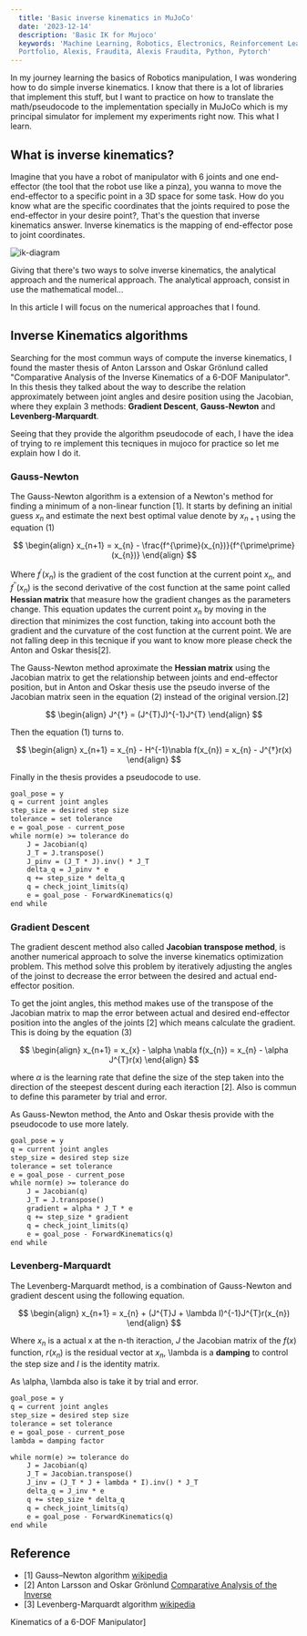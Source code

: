 ```yaml
---
  title: 'Basic inverse kinematics in MuJoCo'
  date: '2023-12-14'
  description: 'Basic IK for Mujoco'
  keywords: 'Machine Learning, Robotics, Electronics, Reinforcement Learning, Blog, 
  Portfolio, Alexis, Fraudita, Alexis Fraudita, Python, Pytorch'
---
```


In my journey learning the basics of Robotics manipulation, I was wondering how
to do simple inverse kinematics. I know that there is a lot of libraries that
implement this stuff, but I want to practice on how to translate the math/pseudocode 
to the implementation specially in MuJoCo which is my principal simulator for 
implement my experiments right now. This what I learn.

## What is inverse kinematics?

Imagine that you have a robot of manipulator with 6 joints and one end-effector 
(the tool that the robot use like a pinza), you wanna to move the end-effector
to a specific point in a 3D space for some task. How do you know what are the 
specific coordinates that the joints required to pose the end-effector in your desire point?,
That's the question that inverse kinematics answer. Inverse kinematics is the mapping
of end-effector pose to joint coordinates.

![ik-diagram](/images/ik-diagram.svg)

Giving that there's two ways to solve inverse kinematics, the analytical 
approach and the numerical approach. The analytical approach, consist in use the
mathematical model...


In this article I will focus on the numerical approaches that I found.

## Inverse Kinematics algorithms

Searching for the most commun ways of compute the inverse kinematics, I found the
master thesis of Anton Larsson and Oskar Grönlund called "Comparative Analysis of 
the Inverse Kinematics of a 6-DOF Manipulator". In this thesis they talked about
the way to describe the relation approximately between joint angles and desire 
position using the Jacobian, where they explain 3 methods: **Gradient Descent**, **Gauss-Newton**
and **Levenberg-Marquardt**.

Seeing that they provide the algorithm pseudocode of each, I have the idea of trying 
to re implement this tecniques in mujoco for practice so let me explain how I do it.


### Gauss-Newton 

The Gauss-Newton algorithm is a extension of a Newton's method for finding a 
minimum of a non-linear function [1]. It starts by defining an initial guess $x_{n}$
and estimate the next best optimal value denote by $x_{n+1}$ using the equation (1)

$$
\begin{align}
    x_{n+1} = x_{n} - \frac{f^{\prime}(x_{n})}{f^{\prime\prime}(x_{n})}
\end{align}
$$

Where $f^{\prime}(x_{n})$ is the gradient of the cost function at the current point 
$x_{n}$, and $f^{\prime\prime}(x_{n})$ is the second derivative of the cost function 
at the same point called **Hessian matrix** that measure how the gradient changes as 
the parameters change. This equation updates the current point $x_{n}$ by moving 
in the direction that minimizes the cost function, taking into account both the 
gradient and the curvature of the cost function at the current point. We are not 
falling deep in this tecnique if you want to know more please check the Anton 
and Oskar thesis[2].

The Gauss-Newton method aproximate the  **Hessian matrix** using the Jacobian matrix
to get the relationship between joints and end-effector position, but in Anton 
and Oskar thesis use the pseudo inverse of the Jacobian matrix seen in the equation (2) 
instead of the original version.[2]

$$
\begin{align}
    J^{†} = (J^{T}J)^{-1}J^{T}
\end{align}
$$

Then the equation (1) turns to.

$$
\begin{align}
    x_{n+1} = x_{n} - H^{-1}\nabla f(x_{n}) = x_{n} - J^{†}r(x)
\end{align}
$$

Finally in the thesis provides a pseudocode to use.

```latex
goal_pose = y
q = current joint angles
step_size = desired step size
tolerance = set tolerance
e = goal_pose - current_pose
while norm(e) >= tolerance do
    J = Jacobian(q)
    J_T = J.transpose()
    J_pinv = (J_T * J).inv() * J_T
    delta_q = J_pinv * e
    q += step_size * delta_q
    q = check_joint_limits(q)
    e = goal_pose - ForwardKinematics(q)
end while
```

### Gradient Descent

The gradient descent method also called **Jacobian transpose method**, is another
numerical approach to solve the inverse kinematics optimization problem. This
method solve this problem by iteratively adjusting the angles of the joinst to 
decrease the error between the desired and actual end-effector position.

To get the joint angles, this method makes use of the transpose of the Jacobian matrix
to map the error between actual and desired end-effector position into the 
angles of the joints [2] which means calculate the gradient. 
This is doing by the equation (3)

$$
\begin{align}
    x_{n+1} = x_{x} - \alpha \nabla f(x_{n}) = x_{n} - \alpha J^{T}r(x)
\end{align}
$$

where $\alpha$ is the learning rate that define the size of the step taken into 
the direction of the steepest descent during each iteraction [2]. Also is commun
to define this parameter by trial and error.

As Gauss-Newton method, the Anto and Oskar thesis provide with the pseudocode to
use more lately.

```latex
goal_pose = y
q = current joint angles
step_size = desired step size
tolerance = set tolerance
e = goal_pose - current_pose
while norm(e) >= tolerance do
    J = Jacobian(q)
    J_T = J.transpose()
    gradient = alpha * J_T * e
    q += step_size * gradient
    q = check_joint_limits(q)
    e = goal_pose - ForwardKinematics(q)
end while
```

### Levenberg-Marquardt 

The Levenberg-Marquardt method, is a combination of Gauss-Newton and gradient descent
using the following equation.

$$
\begin{align}
    x_{n+1} = x_{n} + (J^{T}J + \lambda I)^{-1}J^{T}r(x_{n})
\end{align}
$$

Where $x_{n}$ is a actual x at the n-th iteraction, $J$ the Jacobian matrix of the
$f(x)$ function, $r(x_{n})$ is the residual vector at $x_{n}$, \lambda is a **damping** 
to control the step size and $I$ is the identity matrix.

As \alpha, \lambda also is take it by trial and error.

```latex
goal_pose = y
q = current joint angles
step_size = desired step size
tolerance = set tolerance
e = goal_pose - current_pose
lambda = damping factor

while norm(e) >= tolerance do
    J = Jacobian(q)
    J_T = Jacobian.transpose()
    J_inv = (J_T * J + lambda * I).inv() * J_T
    delta_q = J_inv * e
    q += step_size * delta_q
    q = check_joint_limits(q)
    e = goal_pose - ForwardKinematics(q)
end while
```


## Reference

* [1] Gauss–Newton algorithm [wikipedia](https://en.wikipedia.org/wiki/Gauss%E2%80%93Newton_algorithm#:~:text=The%20Gauss%E2%80%93Newton%20algorithm%20is,of%20a%20non%2Dlinear%20function.)
* [2] Anton Larsson and Oskar Grönlund [Comparative Analysis of the Inverse](https://www.diva-portal.org/smash/get/diva2:1774792/FULLTEXT01.pdf)
* [3] Levenberg-Marquardt algorithm [wikipedia](https://en.wikipedia.org/wiki/Levenberg%E2%80%93Marquardt_algorithm)

Kinematics of a 6-DOF Manipulator]

